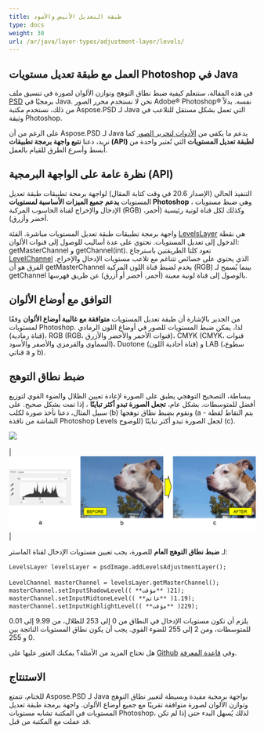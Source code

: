 ```yaml
---
title: طبقة التعديل الأبيض والأسود
type: docs
weight: 30
url: /ar/java/layer-types/adjustment-layer/levels/
---
```


## العمل مع طبقة تعديل مستويات Photoshop في Java

في هذه المقالة، سنتعلم كيفية ضبط نطاق التوهج وتوازن الألوان لصورة في تنسيق ملف [PSD](/psd/ar/java/psd-format/) برمجيًا في Java. نحن لا نستخدم محرر الصور Adobe® Photoshop® نفسه. بدلاً من ذلك، نستخدم مكتبة Aspose.PSD لـ Java التي تعمل بشكل مستقل للتلاعب في وثيقة Photoshop.

على الرغم من أن Aspose.PSD لـ Java يدعم ما يكفي من [الأدوات لتحرير الصور](/psd/ar/java/manipulating-images/) كما نريد، دعنا **نتبع واجهة برمجة تطبيقات (API) لطبقة تعديل المستويات** التي تُعتبر واحدة من أبسط وأسرع الطرق للقيام بالعمل.

## نظرة عامة على الواجهة البرمجية (API)

التنفيذ الحالي (الإصدار 20.6 في وقت كتابة المقال) لواجهة برمجة تطبيقات طبقة تعديل المستويات **يدعم جميع الميزات الأساسية لمستويات Photoshop** ، وهي ضبط مستويات الإدخال والإخراج لقناة الحاسوب المركبة (RGB) وكذلك لكل قناة لونية رئيسية (أحمر، أخضر وأزرق).

واجهة برمجة تطبيقات طبقة تعديل المستويات مباشرة. الفئة [LevelsLayer](https://reference.aspose.com/psd/java/com.aspose.psd.fileformats.psd.layers.adjustmentlayers/LevelsLayer) هي نقطة الدخول إلى تعديل المستويات. تحتوي على عدة أساليب للوصول إلى قنوات الألوان: getMasterChannel و getChannel(int). تعود كلتا الطريقتين باسترجاع [LevelChannel](https://reference.aspose.com/psd/java/com.aspose.psd.fileformats.psd.layers.layerresources/LevelChannel) الذي يحتوي على خصائص تتناغم مع تلاعب مستويات الإدخال والإخراج. الفرق هو أن getMasterChannel يخدم لضبط قناة اللون المركبة (RGB) بينما يُسمح لـ getChannel بالوصول إلى قناة لونية معينة (أحمر، أخضر أو أزرق) عن طريق فهرسها.

## التوافق مع أوضاع الألوان

من الجدير بالإشارة أن طبقة تعديل المستويات **متوافقة مع غالبية أوضاع الألوان** وفقًا لمستويات Photoshop. لذا، يمكن ضبط المستويات للصور في أوضاع اللون الرمادي (قناة رمادية)، RGB (RGB، قنوات الأحمر والأخضر والأزرق)، CMYK (CMYK، قنوات السماوي والقرمزي والأصفر والأسود)، Duotone (قناة أحادية اللون) و LAB (سطوع، قناتي a و b).

## ضبط نطاق التوهج

ببساطة، التصحيح التوهجي يطبق على الصورة لإعادة تعيين الظلال والضوء القوي لتوزيع أفضل للمتوسطات. بشكل عام، **تجعل الصورة تبدو أكثر تباينًا** ، إذا تمت بشكل صحيح. على سبيل المثال، دعنا نأخذ صورة لكلب (b) ونقوم بضبط نطاق توهجها (a - يتم التقاط لقطة الشاشة من نافذة Photoshop Levels للوضوح) لجعل الصورة تبدو أكثر تباينًا (c).

![](RackMultipart20200821-4-1x13l6z_html_8fc7fa6738d8d302.png)

|![Levels Layer الشكل 1](levels-adjustment-figure-1.png)|

لـ **ضبط نطاق التوهج العام** للصورة، يجب تعيين مستويات الإدخال لقناة الماستر:

    LevelsLayer levelsLayer = psdImage.addLevelsAdjustmentLayer();

    LevelChannel masterChannel = levelsLayer.getMasterChannel();
    masterChannel.setInputShadowLevel(( **مؤقت** )21);
    masterChannel.setInputMidtoneLevel(( **عائم** )1.19);
    masterChannel.setInputHighlightLevel(( **مؤقت** )229);

يلزم أن تكون مستويات الإدخال في النطاق من 0 إلى 253 للظلال، من 9.99 إلى 0.01 للمتوسطات، ومن 2 إلى 255 للضوء القوي. يجب أن يكون نطاق المستويات الناتجة بين 0 و 255.

هل تحتاج المزيد من الأمثلة؟ يمكنك العثور عليها على [Github](https://github.com/aspose-psd/Aspose.PSD-for-Java) وفي [قاعدة المعرفة](https://docs.aspose.com/display/psdjava/Manipulating+Photoshop+Formats#ManipulatingPhotoshopFormats-AddLevelAdjustmentLayers).

## الاستنتاج

للختام، تتمتع Aspose.PSD لـ Java بواجهة برمجية مفيدة وبسيطة لتغيير نطاق التوهج وتوازن الألوان لصورة متوافقة تقريبًا مع جميع أوضاع الألوان. واجهة برمجة طبقة تعديل المستويات في المكتبة تشابه مستويات Photoshop، لذلك يُسهل البدء حتى إذا لم تكن قد عملت مع المكتبة من قبل.